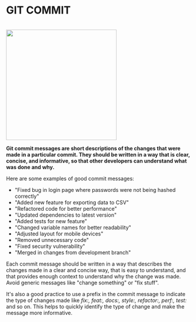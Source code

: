 # GIT COMMIT
<br>
<img src = "https://media.makeameme.org/created/makes-a-git.jpg" height = 300 width = 300/>
<br>

<b>Git commit messages are short descriptions of the changes that were made in a particular commit. They should 
be written in a way that is clear, concise, and informative, so that other developers can understand 
what was done and why. </b>

Here are some examples of good commit messages:

- "Fixed bug in login page where passwords were not being hashed correctly"
- "Added new feature for exporting data to CSV"
- "Refactored code for better performance"
- "Updated dependencies to latest version"
- "Added tests for new feature"
- "Changed variable names for better readability"
- "Adjusted layout for mobile devices"
- "Removed unnecessary code"
- "Fixed security vulnerability"
- "Merged in changes from development branch"

Each commit message should be written in a way that describes the changes made in a clear and concise
way, that is easy to understand, and that provides enough context to understand why the change was made. 
Avoid generic messages like "change something" or "fix stuff".

It's also a good practice to use a prefix in the commit message to indicate the type of changes made like
<i>fix:, feat:, docs:, style:, refactor:, perf:, test: </i>and so on. 
This helps to quickly identify the type of change and make the message more informative.

